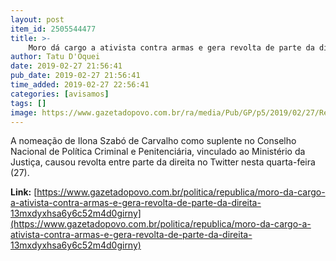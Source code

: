 ```yaml
---
layout: post
item_id: 2505544477
title: >-
    Moro dá cargo a ativista contra armas e gera revolta de parte da direita
author: Tatu D'Oquei
date: 2019-02-27 21:56:41
pub_date: 2019-02-27 21:56:41
time_added: 2019-02-27 22:56:41
categories: [avisamos]
tags: []
image: https://www.gazetadopovo.com.br/ra/media/Pub/GP/p5/2019/02/27/Republica/Imagens/Cortadas/Ilona-ID000002-1200x800@GP-Web.png
---
```


A nomeação de Ilona Szabó de Carvalho como suplente no Conselho Nacional de Política Criminal e Penitenciária, vinculado ao Ministério da Justiça, causou revolta entre parte da direita no Twitter nesta quarta-feira (27).

**Link:** [https://www.gazetadopovo.com.br/politica/republica/moro-da-cargo-a-ativista-contra-armas-e-gera-revolta-de-parte-da-direita-13mxdyxhsa6y6c52m4d0girny](https://www.gazetadopovo.com.br/politica/republica/moro-da-cargo-a-ativista-contra-armas-e-gera-revolta-de-parte-da-direita-13mxdyxhsa6y6c52m4d0girny)

